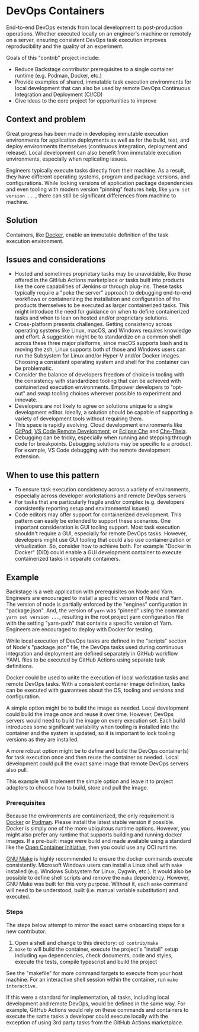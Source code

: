 # DevOps Containers

End-to-end DevOps extends from local development to post-production operations. Whether executed locally on an engineer's machine or remotely on a server, ensuring consistent DevOps task execution improves reproducibility and the quality of an experiment.

Goals of this "contrib" project include:

- Reduce Backstage contributor prerequisites to a single container runtime (e.g. Podman, Docker, etc.)
- Provide examples of shared, immutable task execution environments for local development that can also be used by remote DevOps Continuous Integration and Deployment (CI/CD)
- Give ideas to the core project for opportunities to improve

## Context and problem

Great progress has been made in developing immutable execution environments for application deployments as well as for the build, test, and deploy environments themselves (continuous integration, deployment and release). Local development can also benefit from immutable execution environments, especially when replicating issues.

Engineers typically execute tasks directly from their machine. As a result, they have different operating systems, program and package versions, and configurations. While locking versions of application package dependencies and even tooling with modern version "pinning" features help, like `yarn set version ...`, there can still be significant differences from machine to machine.

## Solution

Containers, like [Docker](https://www.docker.com/), enable an immutable definition of the task execution environment.

## Issues and considerations

- Hosted and sometimes proprietary tasks may be unavoidable, like those offered in the GitHub Actions marketplace or tasks built into products like the core capabilities of Jenkins or through plug-ins. These tasks typically require a "poke the server" approach to debugging end-to-end workflows or containerizing the installation and configuration of the products themselves to be executed as larger containerized tasks. This might introduce the need for guidance on when to define containerized tasks and when to lean on hosted and/or proprietary solutions.
- Cross-platform presents challenges. Getting consistency across operating systems like Linux, macOS, and Windows requires knowledge and effort. A suggestion might be to standardize on a common shell across these three major platforms, since macOS supports bash and is moving the zsh, Linux supports both of those and Windows users can run the Subsystem for Linux and/or Hyper-V and/or Docker images. Choosing a consistent operating system and shell for the container can be problematic.
- Consider the balance of developers freedom of choice in tooling with the consistency with standardized tooling that can be achieved with containerized execution environments. Empower developers to "opt-out" and swap tooling choices wherever possible to experiment and innovate.
- Developers are not likely to agree on solutions unique to a single development editor. Ideally, a solution should be capable of supporting a variety of development tools without requiring them.
- This space is rapidly evolving. Cloud development environments like [GitPod](https://www.gitpod.io/), [VS Code Remote Development](https://code.visualstudio.com/docs/remote/remote-overview), or [Eclipse Che](https://www.eclipse.org/che/) and [Che-Theia](https://github.com/eclipse-che/che-theia).
- Debugging can be tricky, especially when running and stepping through code for breakpoints. Debugging solutions may be specific to a product. For example, VS Code debugging with the remote development extension.

## When to use this pattern

- To ensure task execution consistency across a variety of environments, especially across developer workstations and remote DevOps servers
- For tasks that are particularly fragile and/or complex (e.g. developers consistently reporting setup and environmental issues)
- Code editors may offer support for containerized development. This pattern can easily be extended to support these scenarios. One important consideration is GUI tooling support. Most task execution shouldn't require a GUI, especially for remote DevOps tasks. However, developers might use GUI tooling that could also use containerization or virtualization. So, consider how to achieve both. For example "Docker in Docker" (DiD) could enable a GUI development container to execute containerized tasks in separate containers.

## Example

Backstage is a web application with prerequisites on Node and Yarn. Engineers are encouraged to install a specific version of Node and Yarn. The version of node is partially enforced by the "engines" configuration in "package.json". And, the version of `yarn` was "pinned" using the command `yarn set version ...`, resulting in the root project yarn configuration file with the setting "yarn-path" that contains a specific version of Yarn. Engineers are encouraged to deploy with Docker for testing.

While local execution of DevOps tasks are defined in the "scripts" section of Node's "package.json" file, the DevOps tasks used during continuous integration and deployment are defined separately in GitHub workflow YAML files to be executed by GitHub Actions using separate task definitions.

Docker could be used to unite the execution of local workstation tasks and remote DevOps tasks. With a consistent container image definition, tasks can be executed with guarantees about the OS, tooling and versions and configuration.

A simple option might be to build the image as needed. Local development could build the image once and reuse it over time. However, DevOps servers would need to build the image on every execution set. Each build introduces some significant variability when tooling is installed into the container and the system is updated, so it is important to lock tooling versions as they are installed.

A more robust option might be to define and build the DevOps container(s) for task execution once and then reuse the container as needed. Local development could pull the exact same image that remote DevOps servers also pull.

This example will implement the simple option and leave it to project adopters to choose how to build, store and pull the image.

### Prerequisites

Because the environments are containerized, the only requirement is [Docker](https://docs.docker.com/get-docker/) or [Podman](https://podman.io/). Please install the latest stable version if possible. Docker is simply one of the more ubiquitous runtime options. However, you might also prefer any runtime that supports building and running docker images. If a pre-built image were build and made available using a standard like the [Open Container Initiative](https://opencontainers.org/), then you could use any OCI runtime.

[GNU Make](https://www.gnu.org/software/make/) is highly recommended to ensure the docker commands execute consistently. Microsoft Windows users can install a Linux shell with `make` installed (e.g. Windows Subsystem for Linux, Cygwin, etc.). It would also be possible to define shell scripts and remove the `make` dependency. However, GNU Make was built for this very purpose. Without it, each `make` command will need to be understood, built (i.e. manual variable substitution) and executed.

### Steps

The steps below attempt to mirror the exact same onboarding steps for a new contributor.

1. Open a shell and change to this directory: `cd contrib/make`
2. `make` to will build the container, execute the project's "install" setup including `npm` dependencies, check documents, code and styles, execute the tests, compile typescript and build the project

See the "makefile" for more command targets to execute from your host machine. For an interactive shell session within the container, run `make interactive`.

If this were a standard for implementation, all tasks, including local development and remote DevOps, would be defined in the same way. For example, GitHub Actions would rely on these commands and containers to execute the same tasks a developer could execute locally with the exception of using 3rd party tasks from the GitHub Actions marketplace.
